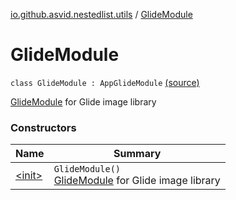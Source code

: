 [io.github.asvid.nestedlist.utils](../index.md) / [GlideModule](./index.md)

# GlideModule

`class GlideModule : AppGlideModule` [(source)](https://github.com/asvid/NestedList/tree/master/app/src/main/java/io/github/asvid/nestedlist/utils/GlideModule.kt#L10)

[GlideModule](#) for Glide image library

### Constructors

| Name | Summary |
|---|---|
| [&lt;init&gt;](-init-.md) | `GlideModule()`<br>[GlideModule](#) for Glide image library |
